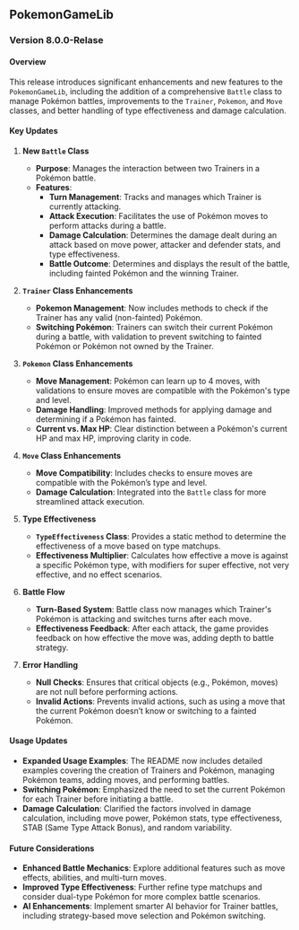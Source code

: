 ## PokemonGameLib

### Version 8.0.0-Relase

#### Overview

This release introduces significant enhancements and new features to the `PokemonGameLib`, including the addition of a comprehensive `Battle` class to manage Pokémon battles, improvements to the `Trainer`, `Pokemon`, and `Move` classes, and better handling of type effectiveness and damage calculation.

#### Key Updates

1. **New `Battle` Class**
   - **Purpose**: Manages the interaction between two Trainers in a Pokémon battle.
   - **Features**:
     - **Turn Management**: Tracks and manages which Trainer is currently attacking.
     - **Attack Execution**: Facilitates the use of Pokémon moves to perform attacks during a battle.
     - **Damage Calculation**: Determines the damage dealt during an attack based on move power, attacker and defender stats, and type effectiveness.
     - **Battle Outcome**: Determines and displays the result of the battle, including fainted Pokémon and the winning Trainer.

2. **`Trainer` Class Enhancements**
   - **Pokemon Management**: Now includes methods to check if the Trainer has any valid (non-fainted) Pokémon.
   - **Switching Pokémon**: Trainers can switch their current Pokémon during a battle, with validation to prevent switching to fainted Pokémon or Pokémon not owned by the Trainer.

3. **`Pokemon` Class Enhancements**
   - **Move Management**: Pokémon can learn up to 4 moves, with validations to ensure moves are compatible with the Pokémon's type and level.
   - **Damage Handling**: Improved methods for applying damage and determining if a Pokémon has fainted.
   - **Current vs. Max HP**: Clear distinction between a Pokémon's current HP and max HP, improving clarity in code.

4. **`Move` Class Enhancements**
   - **Move Compatibility**: Includes checks to ensure moves are compatible with the Pokémon’s type and level.
   - **Damage Calculation**: Integrated into the `Battle` class for more streamlined attack execution.

5. **Type Effectiveness**
   - **`TypeEffectiveness` Class**: Provides a static method to determine the effectiveness of a move based on type matchups.
   - **Effectiveness Multiplier**: Calculates how effective a move is against a specific Pokémon type, with modifiers for super effective, not very effective, and no effect scenarios.

6. **Battle Flow**
   - **Turn-Based System**: Battle class now manages which Trainer's Pokémon is attacking and switches turns after each move.
   - **Effectiveness Feedback**: After each attack, the game provides feedback on how effective the move was, adding depth to battle strategy.

7. **Error Handling**
   - **Null Checks**: Ensures that critical objects (e.g., Pokémon, moves) are not null before performing actions.
   - **Invalid Actions**: Prevents invalid actions, such as using a move that the current Pokémon doesn’t know or switching to a fainted Pokémon.

#### Usage Updates

- **Expanded Usage Examples**: The README now includes detailed examples covering the creation of Trainers and Pokémon, managing Pokémon teams, adding moves, and performing battles.
- **Switching Pokémon**: Emphasized the need to set the current Pokémon for each Trainer before initiating a battle.
- **Damage Calculation**: Clarified the factors involved in damage calculation, including move power, Pokémon stats, type effectiveness, STAB (Same Type Attack Bonus), and random variability.

#### Future Considerations

- **Enhanced Battle Mechanics**: Explore additional features such as move effects, abilities, and multi-turn moves.
- **Improved Type Effectiveness**: Further refine type matchups and consider dual-type Pokémon for more complex battle scenarios.
- **AI Enhancements**: Implement smarter AI behavior for Trainer battles, including strategy-based move selection and Pokémon switching.

